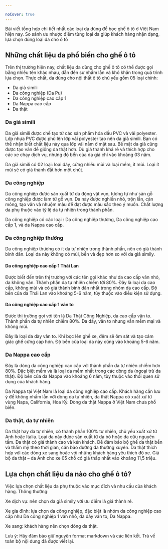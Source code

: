 ```yaml
---

noCover: true
---
```


Bài viết tổng hợp chi tiết nhất các loại da dùng để bọc ghế ô tô ở Việt Nam hiện nay. So sánh ưu nhược điểm từng loại da giúp khách hàng nhận dạng, lựa chọn đúng loại da cho ô tô

## Những chất liệu da phổ biến cho ghế ô tô

Trên thị trường hiện nay, chất liệu da dùng cho ghế ô tô có thể được gọi bằng nhiều tên khác nhau, dẫn đến sự nhầm lẫn và khó khăn trong quá trình lựa chọn. Thực chất, da dùng cho nội thất ô tô chủ yếu gồm 05 loại chính:

* Da giả simili
* Da công nghiệp (Da Pu)
* Da công nghiệp cao cấp 1
* Da Nappa cao cấp
* Da thật

### Da giả simili

Da giả simili được chế tạo từ các sản phẩm hóa dầu PVC và vải polyester. Lớp nhựa PVC được phủ lên lớp vải polyester tạo nên da giả simili. Bạn có thể nhận biết chất liệu này qua lớp vải nằm ở mặt sau. Bề mặt da giả cũng được tạo vân để giống da thật hơn. Dù giá thành khá rẻ và thích hợp cho các xe chạy dịch vụ, nhưng độ bền của da giả chỉ vào khoảng 03 năm.

Da giả simili có 02 loại: loại dày, cứng nhiều mùi và loại mềm, ít mùi. Loại ít mùi sẽ có giá thành đắt hơn một chút.

### Da công nghiệp

Da công nghiệp được sản xuất từ da động vật vụn, tương tự như sàn gỗ công nghiệp được làm từ gỗ vụn. Da này được nghiền nhỏ, trộn lẫn, cán mỏng, tạo vân và nhuộm màu để đạt được màu sắc theo ý muốn. Chất lượng da phụ thuộc vào tỷ lệ da tự nhiên trong thành phần.

Da công nghiệp có các loại : Da công nghiệp thường, Da công nghiệp cao cấp 1, và da Nappa cao cấp.

### Da công nghiệp thường

Da công nghiệp thường có ít da tự nhiên trong thành phần, nên có giá thành bình dân. Loại da này không có mùi, bền và đẹp hơn so với da giả simily.

#### Da công nghiệp cao cấp 1 Thái Lan

Được biết đến trên thị trường với các tên gọi khác như da cao cấp vân nhỏ, da không vân. Thành phần da tự nhiên chiếm tới 80%. Đây là loại da cao cấp, không mùi và có giá thành bình dân nhất trong nhóm da cao cấp. Độ bền của da Thái Lan vào khoảng 5-6 năm, tùy thuộc vào điều kiện sử dụng.

#### Da công nghiệp cao cấp 1 vân to

Được thị trường gọi với tên là Da Thật Công Nghiệp, da cao cấp vân to. Thành phần da tự nhiên chiếm 80%. Da dày, vân to nhưng vẫn mềm mại và không mùi.

Đây là loại da dày vân to. Khi bọc lên ghế xe, đệm sẽ ôm sát và tạo cảm giác ghế cứng cáp hơn. Độ bền của loại da này cũng vào khoảng 5-6 năm.

### Da Nappa cao cấp

Đây là dòng da công nghiệp cao cấp với thành phần da tự nhiên chiếm hơn 80%. Đặc biệt mềm và là loại da mềm nhất trong các dòng da (ngoại trừ da thật). Độ bền của da Nappa vào khoảng 6 năm, tùy thuộc vào thói quen sử dụng của khách hàng.

Da Nappa tại Việt Nam là loại da công nghiệp cao cấp. Khách hàng cần lưu ý để không nhầm lẫn với dòng da tự nhiên, da thật Nappa có xuất xứ từ vùng Napa, California, Hoa Kỳ. Dòng da thật Nappa ở Việt Nam chưa phổ biến.

### Da thật, da tự nhiên

Da thật hay da tự nhiên, có thành phần 100% tự nhiên, chủ yếu xuất xứ từ Anh hoặc Italia. Loại da này được sản xuất từ da bò hoặc da cừu nguyên tấm. Da thật có giá thành cao và kén khách. Để đảm bảo bộ ghế da thật bền và thẩm mỹ theo thời gian, cần bảo dưỡng da thường xuyên. Da thật thích hợp với các dòng xe sang hoặc với những khách hàng yêu thích độ xe. Giá bộ da thật – da Anh cho xe 05 chỗ có giá thấp nhất vào khoảng 11,5 triệu.

## Lựa chọn chất liệu da nào cho ghế ô tô?

Việc lựa chọn chất liệu da phụ thuộc vào mục đích và nhu cầu của khách hàng. Thông thường:

Xe dịch vụ: nên chọn da giả simily với ưu điểm là giá thành rẻ.

Xe gia đình: lựa chọn da công nghiệp, đặc biệt là nhóm da công nghiệp cao cấp như Da công nghiệp 1 vân nhỏ, da dày vân to, Da Nappa.

Xe sang: khách hàng nên chọn dòng da thật. 

Lưu ý: Hãy đảm bảo giữ nguyên format markdown và các liên kết. Trả về toàn bộ nội dung đã được viết lại.